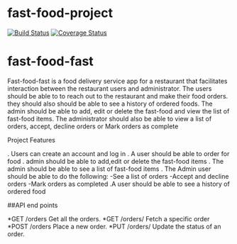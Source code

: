 # fast-food-project
[![Build Status](https://www.travis-ci.com/nanfuka/fast-food-project.svg?branch=160644655-user-place-new-order)](https://www.travis-ci.com/nanfuka/fast-food-project)
[![Coverage Status](https://coveralls.io/repos/github/nanfuka/fast-food-project/badge.svg?branch=master)](https://coveralls.io/github/nanfuka/fast-food-project?branch=master)
# fast-food-fast
Fast-food-fast is a food delivery service app for a restaurant that facilitates  interaction between the restaurant users and administrator. The users should be able to  to reach out to the restaurant and make their food orders. they should also should be able to see a history of ordered foods.    The admin should be able to add, edit or delete the fast-food and  view the list of fast-food items. The administrator should also be able to view a list of orders, accept, decline orders or Mark orders as complete


Project Features

. Users can create an account and log in
. A user should be able to order for food
. admin should be able to add,edit or delete the fast-food items
. The admin should be able to see a list of fast-food items
. The Admin user should be able to do the following:
    -See a list of orders
    -Accept and decline orders
    -Mark orders as completed
.A user should be able to see a history of ordered food

##API end points

*GET /orders
 Get all the orders.
*GET /orders/<orderId>
Fetch a specific order
*POST /orders
Place a new order.
*PUT /orders/<orderId>
Update the status of an order.



